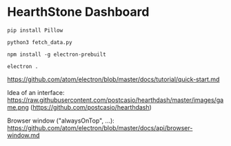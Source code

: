 # HearthStone Dashboard

`pip install Pillow`

`python3 fetch_data.py`

`npm install -g electron-prebuilt`

`electron .`

https://github.com/atom/electron/blob/master/docs/tutorial/quick-start.md

Idea of an interface: https://raw.githubusercontent.com/postcasio/hearthdash/master/images/game.png (https://github.com/postcasio/hearthdash)

Browser window ("alwaysOnTop", ...): https://github.com/atom/electron/blob/master/docs/api/browser-window.md
